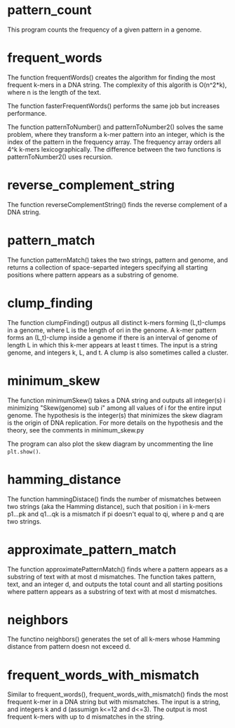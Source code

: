 # pattern_count

This program counts the frequency of a given pattern in a genome. 


# frequent_words

The function frequentWords() creates the algorithm for finding the most frequent k-mers in a DNA string.
The complexity of this algorith is O(n^2*k), where n is the length of the text.

The function fasterFrequentWords() performs the same job but increases performance.

The function patternToNumber() and patternToNumber2() solves the same problem, where they transform a k-mer pattern into an integer, which is the index of the pattern in the frequency array. The frequency array orders all 4^k k-mers lexicographically. The difference between the two functions is patternToNumber2() uses recursion.


# reverse_complement_string

The function reverseComplementString() finds the reverse complement of a DNA string.


# pattern_match

The function patternMatch() takes the two strings, pattern and genome, and returns a collection of space-separted integers specifying all starting positions where pattern appears as a substring of genome.


# clump_finding

The function clumpFinding() outpus all distinct k-mers forming (L,t)-clumps in a genome, where L is the length of ori in the genome. A k-mer pattern forms an (L,t)-clump inside a genome if there is an interval of genome of length L in which this k-mer appears at least t times. The input is a string genome, and integers k, L, and t. A clump is also sometimes called a cluster.


# minimum_skew

The function minimumSkew() takes a DNA string and outputs all integer(s) i minimizing "Skew(genome) sub i" among all values of i for the entire input genome. The hypothesis is the integer(s) that minimizes the skew diagram is the origin of DNA replication. For more details on the hypothesis and the theory, see the comments in minimum_skew.py

The program can also plot the skew diagram by uncommenting the line `plt.show()`.


# hamming_distance

The function hammingDistace() finds the number of mismatches between two strings (aka the Hamming distance), such that position i in k-mers p1...pk and q1...qk is a mismatch if pi doesn't equal to qi, where p and q are two strings. 


# approximate_pattern_match

The function approximatePatternMatch() finds where a pattern appears as a substring of text with at most d mismatches. The function takes pattern, text, and an integer d, and outputs the total count and all starting positions where pattern appears as a substring of text with at most d mismatches.


# neighbors

The functino neighbors() generates the set of all k-mers whose Hamming distance from pattern doesn not exceed d.


# frequent_words_with_mismatch

Similar to frequent_words(), frequent_words_with_mismatch() finds the most frequent k-mer in a DNA string but with mismatches. The input is a string, and integers k and d (assumign k<=12 and d<=3). The output is most frequent k-mers with up to d mismatches in the string.






